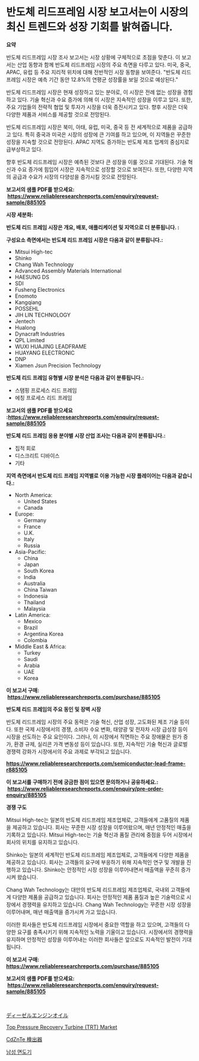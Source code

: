 <p><h1>반도체 리드프레임 시장 보고서는이 시장의 최신 트렌드와 성장 기회를 밝혀줍니다.</h1></p><p><strong>요약</strong></p>
<p><p>반도체 리드프레임 시장 조사 보고서는 시장 상황에 구체적으로 초점을 맞춘다. 이 보고서는 산업 동향과 함께 반도체 리드프레임 시장의 주요 측면을 다루고 있다. 미국, 중국, APAC, 유럽 등 주요 지리적 위치에 대해 전반적인 시장 동향을 보여준다. "반도체 리드프레임 시장은 예측 기간 동안 12.8%의 연평균 성장률을 보일 것으로 예상된다."</p><p>반도체 리드프레임 시장은 현재 성장하고 있는 분야로, 이 시장은 전례 없는 성장을 경험하고 있다. 기술 혁신과 수요 증가에 의해 이 시장은 지속적인 성장을 이루고 있다. 또한, 주요 기업들의 전략적 협업 및 투자가 시장을 더욱 증진시키고 있다. 향후 시장은 더욱 다양한 제품과 서비스를 제공할 것으로 전망된다.</p><p>반도체 리드프레임 시장은 북미, 아태, 유럽, 미국, 중국 등 전 세계적으로 제품을 공급하고 있다. 특히 중국과 미국은 시장의 성장에 큰 기여를 하고 있으며, 이 지역들은 꾸준한 성장을 지속할 것으로 전망된다. APAC 지역도 증가하는 반도체 제조 업계의 중심지로 급부상하고 있다.</p><p>향후 반도체 리드프레임 시장은 예측된 것보다 큰 성장을 이룰 것으로 기대된다. 기술 혁신과 수요 증가에 힘입어 시장은 지속적으로 성장할 것으로 보여진다. 또한, 다양한 지역의 공급과 수요가 시장의 다양성을 증가시킬 것으로 전망된다.</p></p>
<p><strong>보고서의 샘플 PDF를 받으세요: &nbsp;<a href="https://www.reliableresearchreports.com/enquiry/request-sample/885105">https://www.reliableresearchreports.com/enquiry/request-sample/885105</a></strong></p>
<p><strong>시장 세분화:</strong></p>
<p><strong> 반도체 리드 프레임 시장은 개요, 배포, 애플리케이션 및 지역으로 더 분류됩니다. :</strong></p>
<p><strong>구성요소 측면에서는 반도체 리드 프레임 시장은 다음과 같이 분류됩니다.:</strong></p>
<p><ul><li>Mitsui High-tec</li><li>Shinko</li><li>Chang Wah Technology</li><li>Advanced Assembly Materials International</li><li>HAESUNG DS</li><li>SDI</li><li>Fusheng Electronics</li><li>Enomoto</li><li>Kangqiang</li><li>POSSEHL</li><li>JIH LIN TECHNOLOGY</li><li>Jentech</li><li>Hualong</li><li>Dynacraft Industries</li><li>QPL Limited</li><li>WUXI HUAJING LEADFRAME</li><li>HUAYANG ELECTRONIC</li><li>DNP</li><li>Xiamen Jsun Precision Technology</li></ul></p>
<p><strong> 반도체 리드 프레임 유형별 시장 분석은 다음과 같이 분류됩니다.:</strong></p>
<p><ul><li>스탬핑 프로세스 리드 프레임</li><li>에칭 프로세스 리드 프레임</li></ul></p>
<p><strong>보고서의 샘플 PDF를 받으세요 :<a href="https://www.reliableresearchreports.com/enquiry/request-sample/885105">https://www.reliableresearchreports.com/enquiry/request-sample/885105</a></strong></p>
<p><strong> 반도체 리드 프레임 응용 분야별 시장 산업 조사는 다음과 같이 분류됩니다.:</strong></p>
<p><ul><li>집적 회로</li><li>디스크리트 디바이스</li><li>기타</li></ul></p>
<p><strong>지역 측면에서 반도체 리드 프레임 지역별로 이용 가능한 시장 플레이어는 다음과 같습니다.:</strong></p>
<p><ul>
    <li>
        North America:
        <ul>
            <li>United States</li>
            <li>Canada</li>
        </ul>
    </li>
    <li>
        Europe:
        <ul>
            <li>Germany</li>
            <li>France</li>
            <li>U.K.</li>
            <li>Italy</li>
            <li>Russia</li>
        </ul>
    </li>
    <li>
        Asia-Pacific:
        <ul>
            <li>China</li>
            <li>Japan</li>
            <li>South Korea</li>
            <li>India</li>
            <li>Australia</li>
            <li>China Taiwan</li>
            <li>Indonesia</li>
            <li>Thailand</li>
            <li>Malaysia</li>
        </ul>
    </li>
    <li>
        Latin America:
        <ul>
            <li>Mexico</li>
            <li>Brazil</li>
            <li>Argentina Korea</li>
            <li>Colombia</li>
        </ul>
    </li>
    <li>
        Middle East & Africa:
        <ul>
            <li>Turkey</li>
            <li>Saudi</li>
            <li>Arabia</li>
            <li>UAE</li>
            <li>Korea</li>
        </ul>
    </li>
    </ul></p>
<p><strong>이 보고서 구매: &nbsp;<a href="https://www.reliableresearchreports.com/purchase/885105">https://www.reliableresearchreports.com/purchase/885105</a></strong></p>
<p><strong>반도체 리드 프레임의 주요 동인 및 장벽 시장</strong></p>
<p><p>반도체 리드프레임 시장의 주요 동력은 기술 혁신, 산업 성장, 고도화된 제조 기술 등이다. 또한 국제 시장에서의 경쟁, 소비자 수요 변화, 태양광 및 전자차 시장 급성장 등이 시장을 선도하는 주요 요인이다. 그러나, 이 시장에서 직면하는 주요 장애물은 원가 증가, 환경 규제, 실리콘 가격 변동성 등이 있습니다. 또한, 지속적인 기술 혁신과 글로벌 경쟁력 강화가 시장에서의 주요 과제로 부각되고 있습니다.</p></p>
<p><strong><a href="https://www.reliableresearchreports.com/semiconductor-lead-frame-r885105">https://www.reliableresearchreports.com/semiconductor-lead-frame-r885105</a></strong></p>
<p><strong>이 보고서를 구매하기 전에 궁금한 점이 있으면 문의하거나 공유하세요.: &nbsp;<a href="https://www.reliableresearchreports.com/enquiry/pre-order-enquiry/885105">https://www.reliableresearchreports.com/enquiry/pre-order-enquiry/885105</a></strong></p>
<p><strong>경쟁 구도</strong></p>
<p><p>Mitsui High-tec는 일본의 반도체 리드프레임 제조업체로, 고객들에게 고품질의 제품을 제공하고 있습니다. 회사는 꾸준한 시장 성장을 이루어왔으며, 매년 안정적인 매출을 기록하고 있습니다. Mitsui High-tec는 기술 혁신과 품질 관리에 중점을 두어 시장에서 회사의 위치를 유지하고 있습니다.</p><p>Shinko는 일본의 세계적인 반도체 리드프레임 제조업체로, 고객들에게 다양한 제품을 제공하고 있습니다. 회사는 고객들의 요구에 부응하기 위해 지속적인 연구 및 개발을 진행하고 있습니다. Shinko는 안정적인 시장 성장을 이루어내면서 매출액을 꾸준히 증가시켜 왔습니다.</p><p>Chang Wah Technology는 대만의 반도체 리드프레임 제조업체로, 국내외 고객들에게 다양한 제품을 공급하고 있습니다. 회사는 안정적인 제품 품질과 높은 기술력으로 시장에서 경쟁력을 유지하고 있습니다. Chang Wah Technology는 꾸준한 시장 성장을 이루어내며, 매년 매출액을 증가시켜 가고 있습니다.</p><p>이러한 회사들은 반도체 리드프레임 시장에서 중요한 역할을 하고 있으며, 고객들의 다양한 요구를 충족시키기 위해 지속적인 노력을 기울이고 있습니다. 시장에서의 경쟁력을 유지하며 안정적인 성장을 이루어내는 이러한 회사들은 앞으로도 지속적인 발전이 기대됩니다.</p></p>
<p><strong>이 보고서 구매: &nbsp; <a href="https://www.reliableresearchreports.com/purchase/885105">https://www.reliableresearchreports.com/purchase/885105</a></strong></p>
<p><strong>보고서의 샘플 PDF를 받으세요: &nbsp;<a href="https://www.reliableresearchreports.com/enquiry/request-sample/885105">https://www.reliableresearchreports.com/enquiry/request-sample/885105</a></strong><strong></strong></p>
<p>&nbsp;</p>
<p><p><a href="https://medium.com/@freedayundt2023/%E3%83%87%E3%82%A3%E3%83%BC%E3%82%BC%E3%83%AB%E3%82%A8%E3%83%B3%E3%82%B8%E3%83%B3%E3%82%AA%E3%82%A4%E3%83%AB%E5%B8%82%E5%A0%B4%E3%83%AC%E3%83%9D%E3%83%BC%E3%83%88%E3%81%AF-%E3%81%93%E3%81%AE%E5%B8%82%E5%A0%B4%E3%81%AE%E6%9C%80%E6%96%B0%E3%81%AE%E3%83%88%E3%83%AC%E3%83%B3%E3%83%89%E3%81%A8%E6%88%90%E9%95%B7%E6%A9%9F%E4%BC%9A%E3%82%92%E6%98%8E%E3%82%89%E3%81%8B%E3%81%AB%E3%81%97%E3%81%A6%E3%81%84%E3%81%BE%E3%81%99-ca76d6104a31">ディーゼルエンジンオイル</a></p><p><a href="https://github.com/PeterParrish5/Market-Research-Report-List-4/blob/main/top-pressure-recovery-turbine-trt-market.md">Top Pressure Recovery Turbine (TRT) Market</a></p><p><a href="https://github.com/xnljig2898992/Market-Research-Report-List-1/blob/main/720455326300.md">CdZnTe 検出器</a></p><p><a href="https://medium.com/@sillysally687568/%EB%82%A8%EC%84%B1-%EB%A9%B4%EB%8F%84%EA%B8%B0-%EC%8B%9C%EC%9E%A5-%EC%A1%B0%EC%82%AC-%EB%B3%B4%EA%B3%A0%EC%84%9C-2024%EB%85%84%EB%B6%80%ED%84%B0-2031%EB%85%84%EA%B9%8C%EC%A7%80%EC%9D%98-%EC%97%AD%EC%82%AC%EC%99%80-%EC%98%88%EC%B8%A1-a5ecb39882c8">남성 면도기</a></p></p>